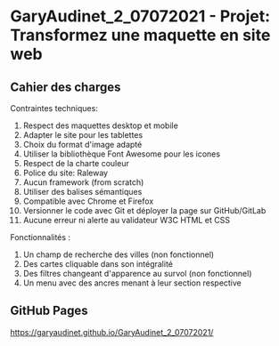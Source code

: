 # GaryAudinet_2_07072021 - Projet: Transformez une maquette en site web

## Cahier des charges

Contraintes techniques:

1. Respect des maquettes desktop et mobile
2. Adapter le site pour les tablettes
3. Choix du format d'image adapté
4. Utiliser la bibliothèque Font Awesome pour les icones
5. Respect de la charte couleur 
6. Police du site: Raleway
7. Aucun framework (from scratch)
8. Utiliser des balises sémantiques
9. Compatible avec Chrome et Firefox
10. Versionner le code avec Git et déployer la page sur GitHub/GitLab
11. Aucune erreur ni alerte au validateur W3C HTML et CSS

Fonctionnalités :

1. Un champ de recherche des villes (non fonctionnel)
2. Des cartes cliquable dans son intégralité
3. Des filtres changeant d'apparence au survol (non fonctionnel)
4. Un menu avec des ancres menant à leur section respective

## GitHub Pages
https://garyaudinet.github.io/GaryAudinet_2_07072021/
